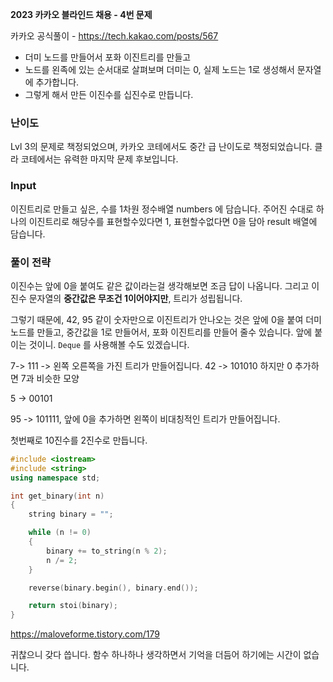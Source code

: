 
**2023 카카오 블라인드 채용 -  4번 문제** 

카카오 공식풀이 - https://tech.kakao.com/posts/567


- 더미 노드를 만들어서 포화 이진트리를 만들고
- 노드를 왼족에 있는 순서대로 살펴보며 더미는 0, 실제 노드는 1로 생성해서 문자열에 추가합니다. 
- 그렇게 해서 만든 이진수를 십진수로 만듭니다. 

### 난이도 

Lvl 3의 문제로 책정되었으며, 카카오 코테에서도 중간 급 난이도로 책정되었습니다. 클라 코테에서는 유력한 마지막 문제 후보입니다. 

### Input

이진트리로 만들고 싶은, 수를 1차원 정수배열 numbers 에 담습니다. 주어진 수대로 하나의 이진트리로 해당수를 표현할수있다면 1, 표현할수없다면 0을 담아 result 배열에 담습니다. 

### 풀이 전략 

이진수는 앞에 0을 붙여도 같은 값이라는걸 생각해보면 조금 답이 나옵니다. 그리고 이진수 문자열의 **중간값은 무조건 1이어야지만**, 트리가 성립됩니다.

그렇기 때문에, 42, 95 같이 숫자만으로 이진트리가 안나오는 것은 앞에 0을 붙여 더미 노드를 만들고, 중간값을 1로 만들어서, 포화 이진트리를 만들어 줄수 있습니다. 앞에 붙이는 것이니. `Deque` 를 사용해볼 수도 있겠습니다. 

7-> 111 -> 왼쪽 오른쪽을 가진 트리가 만들어집니다.
42 -> 101010 하지만 0 추가하면 7과 비슷한 모양 

5 -> 00101

95 -> 101111, 앞에 0을 추가하면 왼쪽이 비대칭적인 트리가 만들어집니다. 


첫번째로 10진수를 2진수로 만듭니다. 

```cpp
#include <iostream>
#include <string>
using namespace std;

int get_binary(int n)
{
    string binary = "";

    while (n != 0)
    {
        binary += to_string(n % 2);
        n /= 2;
    }

    reverse(binary.begin(), binary.end());

    return stoi(binary);
}
```

https://maloveforme.tistory.com/179

귀찮으니 갖다 씁니다. 함수 하나하나 생각하면서 기억을 더듬어 하기에는 시간이 없습니다. 